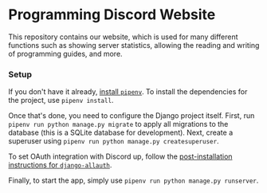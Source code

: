 # Programming Discord Website
This repository contains our website, which is used for
many different functions such as showing server statistics,
allowing the reading and writing of programming guides, and more.


### Setup
If you don't have it already, [install `pipenv`](https://docs.pipenv.org/#install-pipenv-today).
To install the dependencies for the project, use `pipenv install`.

Once that's done, you need to configure the Django
project itself. First, run `pipenv run python manage.py migrate`
to apply all migrations to the database (this is a 
SQLite database for development). Next, create a
superuser using `pipenv run python manage.py createsuperuser`.

To set OAuth integration with Discord up, follow
the [post-installation instructions for `django-allauth`](https://django-allauth.readthedocs.io/en/latest/installation.html#post-installation). 

Finally, to start the app, simply use `pipenv run python manage.py runserver`.

